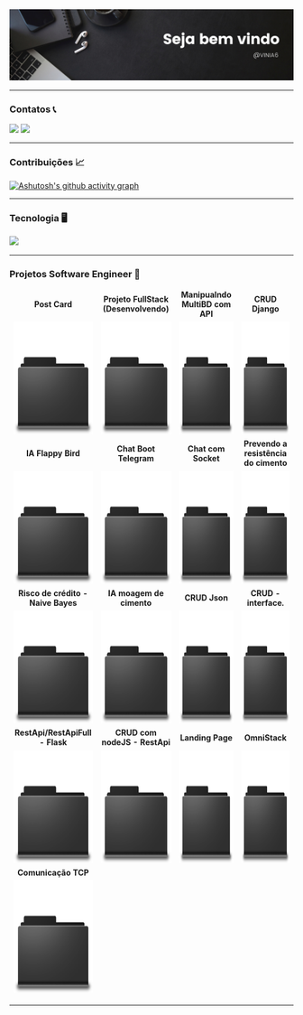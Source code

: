 <img src="https://github.com/VINIA6/VINIA6/blob/master/b4.png">

---

### Contatos  📞

<p align="left">
<a href="https://www.linkedin.com/in/vinia6/" target="blank"><img src="https://skillicons.dev/icons?i=linkedin" /></a>
<a href="https://www.instagram.com/viniciusdeassisazevedo/" target="blank"><img src="https://skillicons.dev/icons?i=instagram" /></a>
</p>

---
### Contribuições 📈

[![Ashutosh's github activity graph](https://github-readme-activity-graph.vercel.app/graph?username=vinia6&theme=github-compact	)](https://github.com/ashutosh00710/github-readme-activity-graph)

---

### Tecnologia 🖥️

<p align="left">
  <a href="https://skillicons.dev">
    <img src="https://skillicons.dev/icons?i=ts,js,express,nodejs,prisma,postgres,mongo,html,css,py,git,github,docker,heroku" />
  </a>
</p>

---

### Projetos Software Engineer 📁
<table align="center">

<thead align="center">
<tr border: none;>
  
<td><b>Post Card</b></td>
<td><b>Projeto FullStack (Desenvolvendo)</b></td>
<td><b>Manipualndo MultiBD com API</b></td>
<td><b>CRUD Django</b></td>


</tr>
</thead>
<tbody>
<thead align="center">
<tr>

<td><a href="https://github.com/VINIA6/projetos_react/tree/master/project-1" target="_blank"><img src="https://github.com/VINIA6/VINIA6/blob/master/Pasta.png" height="200" title="postCard"/></a></td>
<td><a href="https://github.com/VINIA6/Case_Winter_Internship" target="_blank"><img src="https://github.com/VINIA6/VINIA6/blob/master/Pasta.png" height="200" title="CHAT_SOCKET"/></a></td>
<td><a href="https://github.com/VINIA6/CrudMultiBD" target="_blank"><img src="https://github.com/VINIA6/VINIA6/blob/master/Pasta.png" height="200" title="Manipulando MultiDB com API"/></a></td>
<td><a href="https://github.com/VINIA6/CRUDjango" target="_blank"><img src="https://github.com/VINIA6/VINIA6/blob/master/Pasta.png" height="200" title="CRU_DJANGO"/></a></td>

</tr>
</thead>

<thead align="center">
<tr border: none;>
<td><b>IA Flappy Bird</b></td>
<td><b>Chat Boot Telegram</b></td>
<td><b>Chat com Socket</b></td>
<td><b>Prevendo a resistência do cimento</b></td>
</tr>
</thead>

<tbody>
<thead align="center">
<tr>

<td><a href="https://github.com/VINIA6/AiFlappyBird" target="_blank"><img src="https://github.com/VINIA6/VINIA6/blob/master/Pasta.png" height="200" title="Google"/></a></td>
<td><a href="https://github.com/VINIA6/BootTelegramFit" target="_blank"><img src="https://github.com/VINIA6/VINIA6/blob/master/Pasta.png" height="200" title="Boot Telegram"/></a></td>
<td><a href="https://github.com/VINIA6/ChatSocket" target="_blank"><img src="https://github.com/VINIA6/VINIA6/blob/master/Pasta.png" height="200" title="CHAT_SOCKET"/></a></td>
<td><a href="https://github.com/VINIA6/-predict-compressive-strength" target="_blank"><img src="https://github.com/VINIA6/VINIA6/blob/master/Pasta.png" height="200" title="Predict compressive strength"/></a></td>
</tr>
</thead>
</tbody>

<thead align="center">
<tr border: none;>
<td><b>Risco de crédito - Naive Bayes</b></td>
<td><b>IA moagem de cimento</b></td>
<td><b>CRUD Json</b></td>
<td><b>CRUD - interface.</b></td>
</tr>
</thead>
<tbody>
<thead align="center">
<tr>
<td><a href="https://github.com/VINIA6/NaiveBayes_Analise_de_Credito" target="_blank"><img src="https://github.com/VINIA6/VINIA6/blob/master/Pasta.png" height="200" title="FORECAST_DEMAND"/></a></td>
<td><a href="https://github.com/VINIA6/vertical_mill" target="_blank"><img src="https://github.com/VINIA6/VINIA6/blob/master/Pasta.png" height="200" title="--"/></a></td>
<td><a href="https://github.com/VINIA6/CRUD_WITH_INTERFACE" target="_blank"><img src="https://github.com/VINIA6/VINIA6/blob/master/Pasta.png" height="200" title="CRUD_WITH_INTERFACE"/></a></td>
<td><a href="https://github.com/VINIA6/API_FLASK" target="_blank"><img src="https://github.com/VINIA6/VINIA6/blob/master/Pasta.png" height="200" title="API_FLASK"/></a></td>
</tr>
</thead>
</tbody>
<thead align="center">
<tr border: none;>

<td><b>RestApi/RestApiFull - Flask</b></td>
<td><b>CRUD com nodeJS - RestApi</b></td>
<td><b>Landing Page</b></td>
<td><b>OmniStack</b></td>

</tr>
</thead>
<tbody>
<thead align="center">
<tr>
<td><a href="https://github.com/VINIA6/CRUD_ARQUIVO_JSON" target="_blank"><img src="https://github.com/VINIA6/VINIA6/blob/master/Pasta.png" height="200" title="CRUD_ARQUIVO_JSON"/></a></td>
<td><a href="https://github.com/VINIA6/CRUD_COM_NODEJS_REST_API" target="_blank"><img src="https://github.com/VINIA6/VINIA6/blob/master/Pasta.png" height="200" title="OmniStack"/></a></td>
<td><a href="https://github.com/VINIA6/LANDING_PAGE_PROJETO_WEB" target="_blank"><img src="https://github.com/VINIA6/VINIA6/blob/master/Pasta.png" height="200" title="LandingPage"/></a></td>
<td><a href="https://github.com/VINIA6/OmniStack" target="_blank"><img src="https://github.com/VINIA6/VINIA6/blob/master/Pasta.png" height="200" title="OmniStack"/></a></td>
</tr>
</thead>
</tbody>

<thead align="center">
<tr border: none;>
<td><b>Comunicação TCP </b></td>
</tr>
</thead>
<tbody>
<thead align="center">
<tr>
<td><a href="https://github.com/VINIA6/COMUNIC_TCP_CLIENTE_SERVIDOR" target="_blank"><img src="https://github.com/VINIA6/VINIA6/blob/master/Pasta.png" height="200" title="COMUNIC_TCP_CLIENTE_SERVIDOR"/></a></td>
</tr>
</thead>
</tbody>
</table>

---
  
